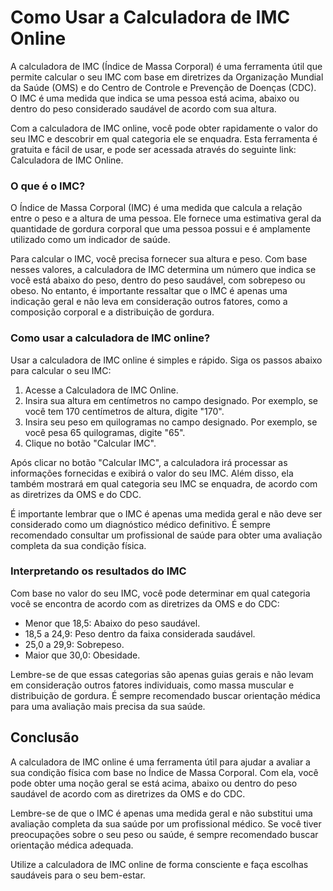Como Usar a Calculadora de IMC Online
=====================================

A calculadora de IMC (Índice de Massa Corporal) é uma ferramenta útil que permite calcular o seu IMC com base em diretrizes da Organização Mundial da Saúde (OMS) e do Centro de Controle e Prevenção de Doenças (CDC). O IMC é uma medida que indica se uma pessoa está acima, abaixo ou dentro do peso considerado saudável de acordo com sua altura.

Com a calculadora de IMC online, você pode obter rapidamente o valor do seu IMC e descobrir em qual categoria ele se enquadra. Esta ferramenta é gratuita e fácil de usar, e pode ser acessada através do seguinte link: Calculadora de IMC Online.

### O que é o IMC?

O Índice de Massa Corporal (IMC) é uma medida que calcula a relação entre o peso e a altura de uma pessoa. Ele fornece uma estimativa geral da quantidade de gordura corporal que uma pessoa possui e é amplamente utilizado como um indicador de saúde.

Para calcular o IMC, você precisa fornecer sua altura e peso. Com base nesses valores, a calculadora de IMC determina um número que indica se você está abaixo do peso, dentro do peso saudável, com sobrepeso ou obeso. No entanto, é importante ressaltar que o IMC é apenas uma indicação geral e não leva em consideração outros fatores, como a composição corporal e a distribuição de gordura.

### Como usar a calculadora de IMC online?

Usar a calculadora de IMC online é simples e rápido. Siga os passos abaixo para calcular o seu IMC:

1. Acesse a Calculadora de IMC Online.
2. Insira sua altura em centímetros no campo designado. Por exemplo, se você tem 170 centímetros de altura, digite "170".
3. Insira seu peso em quilogramas no campo designado. Por exemplo, se você pesa 65 quilogramas, digite "65".
4. Clique no botão "Calcular IMC".

Após clicar no botão "Calcular IMC", a calculadora irá processar as informações fornecidas e exibirá o valor do seu IMC. Além disso, ela também mostrará em qual categoria seu IMC se enquadra, de acordo com as diretrizes da OMS e do CDC.

É importante lembrar que o IMC é apenas uma medida geral e não deve ser considerado como um diagnóstico médico definitivo. É sempre recomendado consultar um profissional de saúde para obter uma avaliação completa da sua condição física.

### Interpretando os resultados do IMC

Com base no valor do seu IMC, você pode determinar em qual categoria você se encontra de acordo com as diretrizes da OMS e do CDC:

- Menor que 18,5: Abaixo do peso saudável.
- 18,5 a 24,9: Peso dentro da faixa considerada saudável.
- 25,0 a 29,9: Sobrepeso.
- Maior que 30,0: Obesidade.

Lembre-se de que essas categorias são apenas guias gerais e não levam em consideração outros fatores individuais, como massa muscular e distribuição de gordura. É sempre recomendado buscar orientação médica para uma avaliação mais precisa da sua saúde.

Conclusão
---------

A calculadora de IMC online é uma ferramenta útil para ajudar a avaliar a sua condição física com base no Índice de Massa Corporal. Com ela, você pode obter uma noção geral se está acima, abaixo ou dentro do peso saudável de acordo com as diretrizes da OMS e do CDC.

Lembre-se de que o IMC é apenas uma medida geral e não substitui uma avaliação completa da sua saúde por um profissional médico. Se você tiver preocupações sobre o seu peso ou saúde, é sempre recomendado buscar orientação médica adequada.

Utilize a calculadora de IMC online de forma consciente e faça escolhas saudáveis para o seu bem-estar.